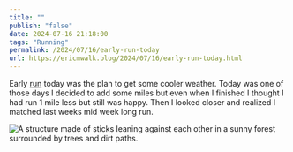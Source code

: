 ```yaml
---
title: ""
publish: "false"
date: 2024-07-16 21:18:00
tags: "Running"
permalink: /2024/07/16/early-run-today
url: https://ericmwalk.blog/2024/07/16/early-run-today.html
---
```


Early [run](https://strava.com/activities/11901532104) today was the plan to get some cooler weather. Today was one of those days I decided to add some miles but even when I finished I thought I had run 1 mile less but still was happy. Then I looked closer and realized I matched last weeks mid week long run.

![A structure made of sticks leaning against each other in a sunny forest surrounded by trees and dirt paths.](https://ericmwalk.blog/uploads/2024/img-0884.jpeg)